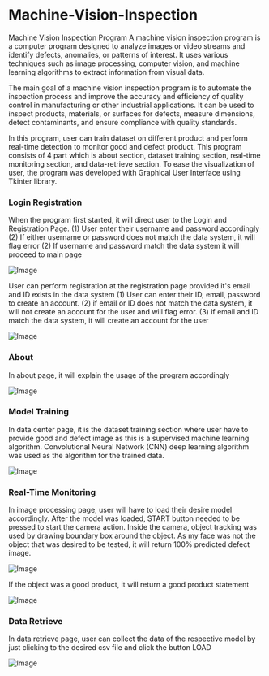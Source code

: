 # Machine-Vision-Inspection
Machine Vision Inspection Program
A machine vision inspection program is a computer program designed to analyze images or video streams and identify defects, anomalies, or patterns of interest. It uses various techniques such as image processing, computer vision, and machine learning algorithms to extract information from visual data.

The main goal of a machine vision inspection program is to automate the inspection process and improve the accuracy and efficiency of quality control in manufacturing or other industrial applications. It can be used to inspect products, materials, or surfaces for defects, measure dimensions, detect contaminants, and ensure compliance with quality standards.

In this program, user can train dataset on different product and perform real-time detection to monitor good and defect product. This program consists of 4 part which is about section, dataset training section, real-time monitoring section, and data-retrieve section. To ease the visualization of user, the program was developed with Graphical User Interface using Tkinter library. 

### Login Registration
When the program first started, it will direct user to the Login and Registration Page. 
(1) User enter their username and password accordingly
(2) If either username or password does not match the data system, it will flag error 
(2) If username and password match the data system it will proceed to main page

![Image](https://user-images.githubusercontent.com/67437888/235358112-bc604d63-1f48-4bc4-a9c3-ec790e1cd3b5.JPG)

User can perform registration at the registration page provided it's email and ID exists in the data system 
(1) User can enter their ID, email, password to create an account. 
(2) if email or ID does not match the data system, it will not create an account for the user and will flag error. 
(3) if email and ID match the data system, it will create an account for the user


![Image](https://user-images.githubusercontent.com/67437888/235358444-cca598fb-e97a-4ce9-9098-ae169b75c075.JPG)

### About 
In about page, it will explain the usage of the program accordingly


![Image](https://user-images.githubusercontent.com/67437888/235358616-55f95bb0-1bcf-44e3-9eba-62fa043ed939.JPG)

### Model Training
In data center page, it is the dataset training section where user have to provide good and defect image as this is a supervised machine learning algorithm. Convolutional Neural Network (CNN) deep learning algorithm was used as the algorithm for the trained data. 


![Image](https://user-images.githubusercontent.com/67437888/235358893-01e2bfc3-fdad-4345-af79-6444d6cb484a.JPG)

### Real-Time Monitoring
In image processing page, user will have to load their desire model accordingly. After the model was loaded, START button needed to be pressed to start the camera action. Inside the camera, object tracking was used by drawing boundary box around the object. As my face was not the object that was desired to be tested, it will return 100% predicted defect image. 


![Image](https://user-images.githubusercontent.com/67437888/235359655-6a44be3a-d932-4c2f-911e-a5f2e1fd0705.JPG)

If the object was a good product, it will return a good product statement 


![Image](https://user-images.githubusercontent.com/67437888/235359878-f94fbaf2-ba22-4395-a692-5e33866ca8c7.jpeg)


### Data Retrieve
In data retrieve page, user can collect the data of the respective model by just clicking to the desired csv file and click the button LOAD



![Image](https://user-images.githubusercontent.com/67437888/235360125-e120b900-98b4-4f1c-97e6-02dfd25febee.png)
